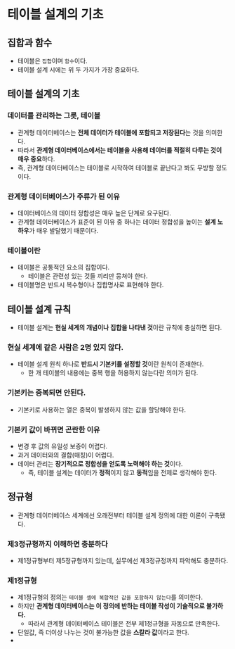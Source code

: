 # 테이블 설계의 기초
## 집합과 함수
- 테이블은 `집합`이며 `함수`이다.
- 테이블 설계 시에는 위 두 가지가 가장 중요하다.

## 테이블 설계의 기초
### 데이터를 관리하는 그릇, 테이블
- 관계형 데이터베이스는 **전체 데이터가 테이블에 포함되고 저장된다**는 것을 의미한다.
- 따라서 **관계형 데이터베이스에서는 테이블을 사용해 데이터를 적절히 다루는 것이 매우 중요**하다.
- 즉, 관계형 데이터베이스는 테이블로 시작하여 테이블로 끝난다고 봐도 무방할 정도이다.


### 관계형 데이터베이스가 주류가 된 이유
- 데이터베이스의 데이터 정합성은 매우 높은 단계로 요구된다.
- 관계형 데이터베이스가 표준이 된 이유 중 하나는 데이터 정합성을 높이는 **설계 노하우**가 매우 발달했기 때문이다.

### 테이블이란
- 테이블은 공통적인 요소의 집합이다.
  - 테이블은 관련성 있는 것들 끼리만 뭉쳐야 한다.
- 테이블명은 반드시 복수형이나 집합명사로 표현해야 한다.

## 테이블 설계 규칙
- 테이블 설계는 **현실 세계의 개념이나 집합을 나타낸 것**이란 규칙에 충실하면 된다.

### 현실 세계에 같은 사람은 2명 있지 않다.
- 테이블 설계 원칙 하나로 **반드시 기본키를 설정할 것**이란 원칙이 존재한다.
  - 한 개 테이블의 내용에는 중복 행을 허용하지 않는다란 의미가 된다.

### 기본키는 중복되면 안된다.
- 기본키로 사용하는 열은 중복이 발생하지 않는 값을 할당해야 한다.

### 기본키 값이 바뀌면 곤란한 이유
- 변경 후 값의 유일성 보증이 어렵다.
- 과거 데이터와의 결합(매칭)이 어렵다.
- 데이터 관리는 **장기적으로 정합성을 얻도록 노력해야 하는 것**이다.
  - 즉, 테이블 설계는 데이터가 **정적**이지 않고 **동적**임을 전제로 생각해야 한다.

## 정규형
- 관계형 데이터베이스 세계에선 오래전부터 테이블 설계 정의에 대한 이론이 구축됐다.

### 제3정규형까지 이해하면 충분하다
- 제1정규형부터 제5정규형까지 있는데, 실무에선 제3정규정까지 파악해도 충분하다.

### 제1정규형
- 제1정규형의 정의는 `테이블 셀에 복합적인 값을 포함하지 않는다`를 의미한다.
- 하지만 **관계형 데이터베이스는 이 정의에 반하는 테이블 작성이 기술적으로 불가하다.**
  - 따라서 관계형 데이터베이스 테이블은 전부 제1정규형을 자동으로 만족한다.
- 단일값, 즉 더이상 나누는 것이 불가능한 값을 **스칼라 값**이라고 한다.
- 